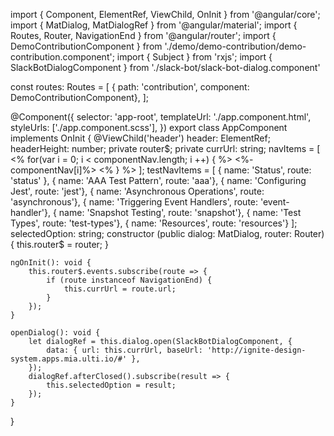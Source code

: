 import { Component, ElementRef, ViewChild, OnInit } from '@angular/core';
import { MatDialog, MatDialogRef } from '@angular/material';
import { Routes, Router, NavigationEnd } from '@angular/router';
import { DemoContributionComponent } from './demo/demo-contribution/demo-contribution.component';
import { Subject } from 'rxjs';
import { SlackBotDialogComponent } from './slack-bot/slack-bot-dialog.component'

const routes: Routes = [
    { path: 'contribution', component: DemoContributionComponent},
];

@Component({
    selector: 'app-root',
    templateUrl: './app.component.html',
    styleUrls: ['./app.component.scss'],
})
export class AppComponent implements OnInit {
    @ViewChild('header')
    header: ElementRef;
    headerHeight: number;
    private router$;
    private currUrl: string;
  navItems = [
    <% for(var i = 0; i < componentNav.length; i ++) { %> <%- componentNav[i]%> 
    <% } %>
  ];
    testNavItems = [
        { name: 'Status', route: 'status' },
        { name: 'AAA Test Pattern', route: 'aaa'},
        { name: 'Configuring Jest', route: 'jest'},
        { name: 'Asynchronous Operations', route: 'asynchronous'},
        { name: 'Triggering Event Handlers', route: 'event-handler'},
        { name: 'Snapshot Testing', route: 'snapshot'},
        { name: 'Test Types', route: 'test-types'},
        { name: 'Resources', route: 'resources'}
    ];
    selectedOption: string;
    constructor (public dialog: MatDialog, router: Router) {
        this.router$ = router;
    }

    ngOnInit(): void {
        this.router$.events.subscribe(route => {
            if (route instanceof NavigationEnd) {
                this.currUrl = route.url;
            }
        });
    }

    openDialog(): void {
        let dialogRef = this.dialog.open(SlackBotDialogComponent, {
            data: { url: this.currUrl, baseUrl: 'http://ignite-design-system.apps.mia.ulti.io/#' },
        });
        dialogRef.afterClosed().subscribe(result => {
            this.selectedOption = result;
        });
    }
}